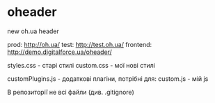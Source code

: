 # oheader
new oh.ua header

prod: http://oh.ua/
test: http://test.oh.ua/
frontend: http://demo.digitalforce.ua/oheader/

styles.css - старі стилі
custom.css - мої нові стилі

customPlugins.js - додаткові плагіни, потрібні для:
custom.js - мій js

В репозиторії не всі файли (див. .gitignore)
